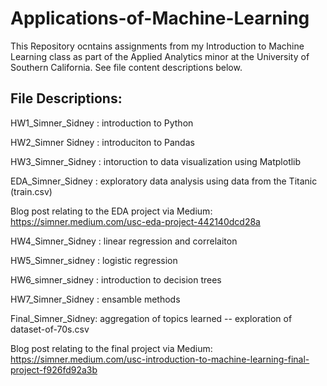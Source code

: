 # Applications-of-Machine-Learning

This Repository ocntains assignments from my Introduction to Machine Learning class as part of the Applied Analytics minor at the University of Southern California.
See file content descriptions below.

File Descriptions:
--- 
HW1_Simner_Sidney : introduction to Python 

HW2_Simner Sidney : introduciton to Pandas

HW3_Simner_Sidney : intoruction to data visualization using Matplotlib

EDA_Simner_Sidney : exploratory data analysis using data from the Titanic (train.csv)

Blog post relating to the EDA project via Medium: https://simner.medium.com/usc-eda-project-442140dcd28a 

HW4_Simner_Sidney : linear regression and correlaiton

HW5_Simner_sidney : logistic regression

HW6_simner_sidney : introduction to decision trees

HW7_Simner_Sidney : ensamble methods 

Final_Simner_Sidney: aggregation of topics learned -- exploration of dataset-of-70s.csv

Blog post relating to the final project via Medium: https://simner.medium.com/usc-introduction-to-machine-learning-final-project-f926fd92a3b
